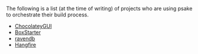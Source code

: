 The following is a list (at the time of writing) of projects who are using psake to orchestrate their build process.

* [ChocolateyGUI](https://github.com/chocolatey/ChocolateyGUI)
* [BoxStarter](https://github.com/mwrock/boxstarter)
* [ravendb](https://github.com/ravendb/ravendb)
* [Hangfire](https://github.com/HangfireIO/Hangfire)